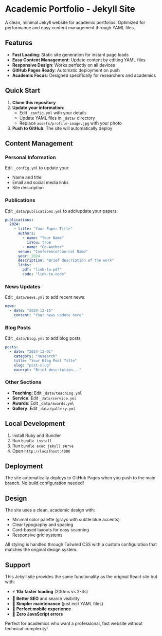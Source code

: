 # Academic Portfolio - Jekyll Site

A clean, minimal Jekyll website for academic portfolios. Optimized for performance and easy content management through YAML files.

## Features

- **Fast Loading**: Static site generation for instant page loads
- **Easy Content Management**: Update content by editing YAML files
- **Responsive Design**: Works perfectly on all devices
- **GitHub Pages Ready**: Automatic deployment on push
- **Academic Focus**: Designed specifically for researchers and academics

## Quick Start

1. **Clone this repository**
2. **Update your information**:
   - Edit `_config.yml` with your details
   - Update YAML files in `_data/` directory
   - Replace `assets/profile-image.jpg` with your photo
3. **Push to GitHub**: The site will automatically deploy

## Content Management

### Personal Information
Edit `_config.yml` to update your:
- Name and title
- Email and social media links
- Site description

### Publications
Edit `_data/publications.yml` to add/update your papers:
```yaml
publications:
  2024:
    - title: "Your Paper Title"
      authors:
        - name: "Your Name"
          isYou: true
        - name: "Co-Author"
      venue: "Conference/Journal Name"
      year: 2024
      description: "Brief description of the work"
      links:
        pdf: "link-to-pdf"
        code: "link-to-code"
```

### News Updates
Edit `_data/news.yml` to add recent news:
```yaml
news:
  - date: "2024-12-15"
    content: "Your news update here"
```

### Blog Posts
Edit `_data/blog.yml` to add blog posts:
```yaml
posts:
  - date: "2024-12-01"
    category: "Research"
    title: "Your Blog Post Title"
    slug: "post-slug"
    excerpt: "Brief description..."
```

### Other Sections
- **Teaching**: Edit `_data/teaching.yml`
- **Service**: Edit `_data/service.yml`
- **Awards**: Edit `_data/awards.yml`
- **Gallery**: Edit `_data/gallery.yml`

## Local Development

1. Install Ruby and Bundler
2. Run `bundle install`
3. Run `bundle exec jekyll serve`
4. Open `http://localhost:4000`

## Deployment

The site automatically deploys to GitHub Pages when you push to the main branch. No build configuration needed!

## Design

The site uses a clean, academic design with:
- Minimal color palette (grays with subtle blue accents)
- Clear typography and spacing
- Card-based layouts for easy scanning
- Responsive grid systems

All styling is handled through Tailwind CSS with a custom configuration that matches the original design system.

## Support

This Jekyll site provides the same functionality as the original React site but with:
- ⚡ **10x faster loading** (200ms vs 2-3s)
- 🎯 **Better SEO** and search visibility
- 🔧 **Simpler maintenance** (just edit YAML files)
- 📱 **Perfect mobile experience**
- 🚀 **Zero JavaScript errors**

Perfect for academics who want a professional, fast website without technical complexity!
